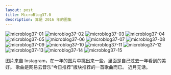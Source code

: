```yaml
---
layout: post
title: MicroBlog37.0
description: 算是 2016 年的图集
---
```

<carousel>
    <img src="{{ site.url }}/assets/microblog37-01.jpg" alt="microblog37-01">
    <img src="{{ site.url }}/assets/microblog37-02.jpg" alt="microblog37-02">
    <img src="{{ site.url }}/assets/microblog37-03.jpg" alt="microblog37-03">
    <img src="{{ site.url }}/assets/microblog37-04.jpg" alt="microblog37-04">
    <img src="{{ site.url }}/assets/microblog37-05.jpg" alt="microblog37-05">
    <img src="{{ site.url }}/assets/microblog37-06.jpg" alt="microblog37-06">
    <img src="{{ site.url }}/assets/microblog37-07.jpg" alt="microblog37-07">
    <img src="{{ site.url }}/assets/microblog37-08.jpg" alt="microblog37-08">
    <img src="{{ site.url }}/assets/microblog37-09.jpg" alt="microblog37-09">
    <img src="{{ site.url }}/assets/microblog37-10.jpg" alt="microblog37-10">
    <img src="{{ site.url }}/assets/microblog37-11.jpg" alt="microblog37-11">
    <img src="{{ site.url }}/assets/microblog37-12.jpg" alt="microblog37-12">
    <img src="{{ site.url }}/assets/microblog37-13.jpg" alt="microblog37-13">
    <img src="{{ site.url }}/assets/microblog37-14.jpg" alt="microblog37-14">
    <img src="{{ site.url }}/assets/microblog37-15.jpg" alt="microblog37-15">
</carousel>

<music class="mt-4" src="https://music.163.com/outchain/player?type=2&id=406072676&auto=0&height=66"></music>

图片来自 Instagram，在一年的图片中挑出来一些，里面是自己过去一年看到的美好。
歌曲是网易云音乐“今日推荐”版块推荐的一首歌曲而已。
近月无话。
